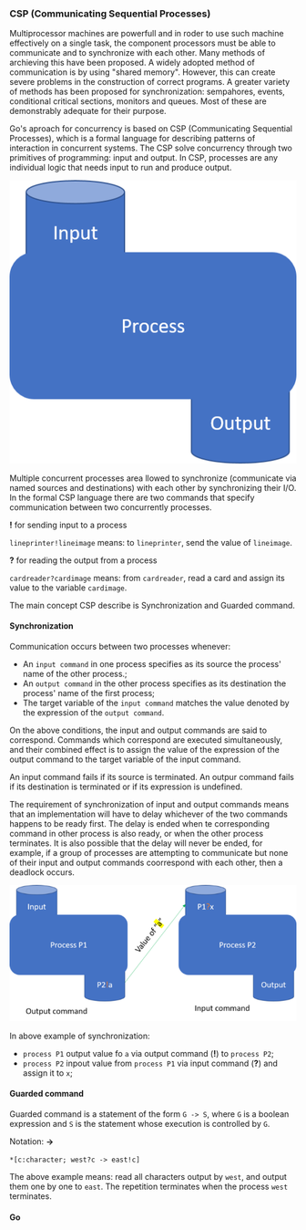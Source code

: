 ### CSP (Communicating Sequential Processes)

Multiprocessor machines are powerfull and in roder to use such machine effectively on a single task, the component processors must be able to communicate and to synchronize with each other. Many methods of archieving this have been proposed. A widely adopted method of communication is by using "shared memory". However, this can create severe problems in the construction of correct programs. A greater variety of methods has been proposed for synchronization: sempahores, events, conditional critical sections, monitors and queues. Most of these are demonstrably adequate for their purpose.

Go's aproach for concurrency is based on CSP (Communicating Sequential Processes), which is a formal language for describing patterns of interaction in concurrent systems. The CSP solve concurrency through two primitives of programming: input and output. In CSP, processes are any individual logic that needs input to run and produce output. 

![CSP Process](csp_process.png)

Multiple concurrent processes area llowed to synchronize (communicate via named sources and destinations) with each other by synchronizing their I/O. In the formal CSP language there are two commands that specify communication between two concurrently processes.

**!** for sending input to a process

`lineprinter!lineimage` means: to `lineprinter`, send the value of `lineimage`.

**?** for reading the output from a process

`cardreader?cardimage` means: from `cardreader`, read a card and assign its value to the variable `cardimage`.

The main concept CSP describe is Synchronization and Guarded command.

#### Synchronization

Communication occurs between two processes whenever:

- An `input command` in one process specifies as its source the process' name of the other process.;
- An `output command` in the other process specifies as its destination the process' name of the first process;
- The target variable of the `input command` matches the value denoted by the expression of the `output command`.

On the above conditions, the input and output commands are said to correspond. Commands which correspond are executed simultaneously, and their combined effect is to assign the value of the expression of the output command to the target variable of the input command.

An input command fails if its source is terminated. An outpur command fails if its destination is terminated or if its expression is undefined.

The requirement of synchronization of input and output commands means that an implementation will have to delay whichever of the two commands happens to be ready first. The delay is ended when te corresponding command in other process is also ready, or when the other process terminates. It is also possible that the delay will never be ended, for example, if a group of processes are attempting to communicate but none of their input and output commands coorrespond with each other, then a deadlock occurs.

![CSP Synchronization](csp_sync.png)

In above example of synchronization:

- `process P1` output value fo `a` via output command (**!**) to `process P2`;
- `process P2` inpout value from `process P1` via input command (**?**) and assign it to `x`;

#### Guarded command

Guarded command is a statement of the form `G -> S`, where `G` is a boolean expression and `S` is the statement whose execution is controlled by `G`.

Notation: **->**

`*[c:character; west?c -> east!c]`

The above example means: read all characters output by `west`, and output them one by one to `east`. The repetition terminates when the process `west` terminates.

#### Go
